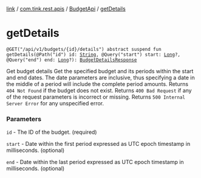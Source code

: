 [link](../../index.md) / [com.tink.rest.apis](../index.md) / [BudgetApi](index.md) / [getDetails](./get-details.md)

# getDetails

`@GET("/api/v1/budgets/{id}/details") abstract suspend fun getDetails(@Path("id") id: `[`String`](https://kotlinlang.org/api/latest/jvm/stdlib/kotlin/-string/index.html)`, @Query("start") start: `[`Long`](https://kotlinlang.org/api/latest/jvm/stdlib/kotlin/-long/index.html)`?, @Query("end") end: `[`Long`](https://kotlinlang.org/api/latest/jvm/stdlib/kotlin/-long/index.html)`?): `[`BudgetDetailsResponse`](../../com.tink.rest.models/-budget-details-response/index.md)

Get budget details
Get the specified budget and its periods within the start and end dates. The date parameters are inclusive, thus specifying a date in the middle of a period will include the complete period amounts. Returns `404 Not Found` if the budget does not exist. Returns `400 Bad Request` if any of the request parameters is incorrect or missing. Returns `500 Internal Server Error` for any unspecified error.

### Parameters

`id` - The ID of the budget. (required)

`start` - Date within the first period expressed as UTC epoch timestamp in milliseconds. (optional)

`end` - Date within the last period expressed as UTC epoch timestamp in milliseconds. (optional)